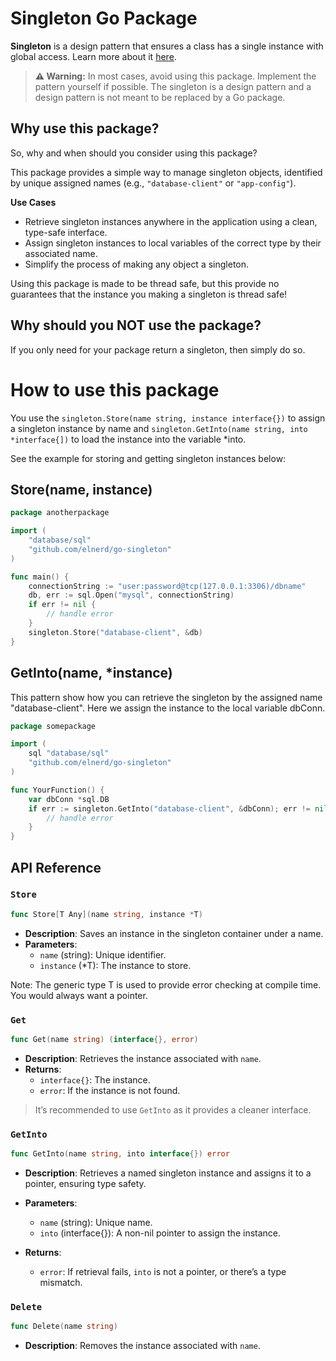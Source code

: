 # Singleton Go Package

**Singleton** is a design pattern that ensures a class has a single instance with global access. Learn more about
it [here](https://refactoring.guru/design-patterns/singleton). 

> **⚠ Warning:** In most cases, avoid using this package. Implement the pattern yourself if possible.
> The singleton is a design pattern and a design pattern is not meant to be replaced by a Go package.

## Why use this package?

So, why and when should you consider using this package?

This package provides a simple way to manage singleton objects, identified by unique assigned names (e.g., `"database-client"` or `"app-config"`).

**Use Cases**
- Retrieve singleton instances anywhere in the application using a clean, type-safe interface.
- Assign singleton instances to local variables of the correct type by their associated name.
- Simplify the process of making any object a singleton.

Using this package is made to be thread safe, but this provide no guarantees that the instance you making a singleton is thread safe!


## Why should you NOT use the package?

If you only need for your package return a singleton, then simply do so.

# How to use this package

You use the `singleton.Store(name string, instance interface{})` to assign a singleton instance by name and
`singleton.GetInto(name string, into *interface{])` to load the instance into the variable *into.

See the example for storing and getting singleton instances below:


## Store(name, instance)

```go
package anotherpackage

import (
	"database/sql"
	"github.com/elnerd/go-singleton"
)

func main() {
	connectionString := "user:password@tcp(127.0.0.1:3306)/dbname"
	db, err := sql.Open("mysql", connectionString)
	if err != nil {
		// handle error
	}
	singleton.Store("database-client", &db)
}
```

## GetInto(name, *instance)

This pattern show how you can retrieve the singleton by the assigned name "database-client".
Here we assign the instance to the local variable dbConn.

```go
package somepackage

import (
	sql "database/sql"
	"github.com/elnerd/go-singleton"
)

func YourFunction() {
	var dbConn *sql.DB
	if err := singleton.GetInto("database-client", &dbConn); err != nil {
		// handle error
	}
}
```


## API Reference

### `Store`

``` go
func Store[T Any](name string, instance *T)
```

- **Description**: Saves an instance in the singleton container under a name.
- **Parameters**:
  - `name` (string): Unique identifier.
  - `instance` (*T): The instance to store.

Note: The generic type T is used to provide error checking at compile time. You would always want a pointer.

### `Get`

``` go
func Get(name string) (interface{}, error)
```

- **Description**: Retrieves the instance associated with `name`.
- **Returns**:
  - `interface{}`: The instance.
  - `error`: If the instance is not found.

> It’s recommended to use `GetInto` as it provides a cleaner interface.

### `GetInto`

``` go
func GetInto(name string, into interface{}) error
```

- **Description**: Retrieves a named singleton instance and assigns it to a pointer, ensuring type safety.
- **Parameters**:
  - `name` (string): Unique name.
  - `into` (interface{}): A non-nil pointer to assign the instance.

- **Returns**:
  - `error`: If retrieval fails, `into` is not a pointer, or there’s a type mismatch.

### `Delete`

``` go
func Delete(name string)
```

- **Description**: Removes the instance associated with `name`.
